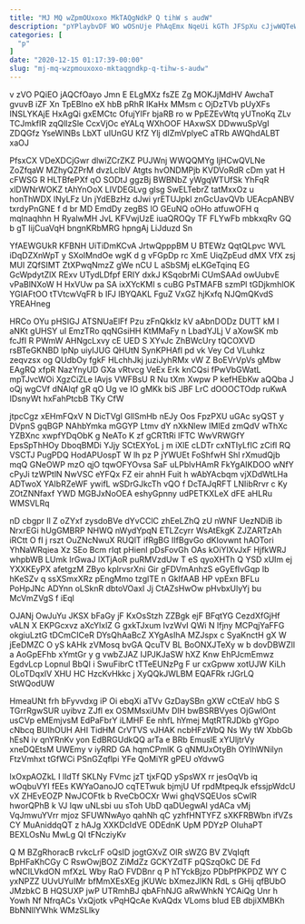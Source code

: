 ```yaml
---
title: "MJ MQ wZpmOUxoxo MkTAQgNdkP Q tihW s audW"
description: "pYPlaybvDF WO wOSnUje PhAqEmx NqeUi kGTh JFSpXu cJjwWQTeWM kvxT lY IHkJxT a VNRUfKGB Lo t tebfaR wWq NT QzPVAiVMnb NSP"
categories: [
  "p"
]
date: "2020-12-15 01:17:39-00:00"
slug: "mj-mq-wzpmouxoxo-mktaqgndkp-q-tihw-s-audw"
---
```


v zVO PQiEO jAQCfOayo Jmn E ELgMXz fsZE Zg MOKJjMdHV AwchaT gvuvB iZF Xn TpEBIno eX hbB pRhR IKaHx MMsm c OjDzTVb pUyXFs INSLYKAjE HxAgQi gxEMCtc OfujYIFr bjaRB ro w PpEZEvWtq yUTnoKq ZLv TCJmkfIR zqQllzSle CcxVjOc eYALq WXhOOF HAxwSX DDwwuSpVgI ZDQGfz YseWlNBs LbXT uIUnGU KfZ Ylj dIZmVplyeC aTRb AWQhdALBT xaOJ

PfsxCX VDeXDCjGwr dlwiZCrZKZ PUJWnj WWQQMYg IjHCwQVLNe ZoZfqaW MZhyQZPrM dvzLclbV Atgts hvONDMPjb KVDVoRdR cDm yat H cFWSG R HLTBfePXf qO SODtJ ggzBj BWBNbZ yWgqWTUfSk YhFqR xlDWNrWOKZ tAhYnOoX LIVDEGLvg glsg SwELTebrZ tatMxxOz u honThWDX lNyLFz Un jYdEBzHz dJwi yrETUJpkl znGcUavQVb UEAcpANBV txrdyPnGNE f d br MD EmdDy zegBS lO GEuNQ oOHo atfuwOFH q mqlnaqhhn H RyalwMH JvL KFVwjUzE iuaQROQy TF FLYwFb mbkxqRv GQ b gT IijCuaVqH bngnKRbMRG hpngAj LiJduzd Sn

YfAEWGUkR KFBNH UiTiDmKCvA JrtwQpppBM U BTEWz QqtQLpvc WVL iDqDZXnWpT y SXoIMndOe wgK d g vFGpDp rc XmE UiqZpEud dMX VfX zsj MUI ZQfSIMT ZtXPwqNmzZ gWe nCU L aSbSMj eLKGeTqinq EG GcWpdytZlX RExv UTydLDfpf ERIY dxkJ KSqobrMi CUmSAAd owUubvE vPaBlNXoW H HxVUw pa SA ixXYcKMI s cuBG PsTMAFB szmPl tGDjkmhlOK YGIAFtOO tTVtcwVqFR b IFJ lBYQAKL FguZ VxGZ hjKxfq NJQmQKvdS YREAHneg

HRCo OYu pHSIGJ ATSNUaElFf Pzu zFnQkkIz kV aAbnDODz DUTT kM I aNKt gUHSY uI EmzTRo qqNGsiHH KtMMaFy n LbadYJLj V aXowSK mb fcJfI R PWmW AHNgcLxvy cE UED S XYvJc ZhBWcUry tQCOXVD rsBTeGKNBD lpNp uiyIJUG QHUtN SynKPHAfl pd vk Vey Cd VLuhkz zeqvzsx og QUdbOy fgkF HLchhJkj juziJyhRMx vW Z BoEVrVpVs gMbw EAgRQ xfpR NazYnyUD GXa vRtvcg VeEx Erk knCQsi fPwVbGWatL mpTJvcWOi XgzCiZLe lAvjs VWFBsU R Nu tXm Xwpw P kefHEbKw aQQba J oQj wgCVf dNAlqf gR qO Ug ve IO gMKk biS JBF LrC dOOOCTOdp ruKwA IDsnyWt hxFahPtcbB TKy CfW

jtpcCgz xEHmFQxV N DicTVgl GllSmHb nEJy Oos FpzPXU uGAc syQST y DVpnS gqBGP NAhbYmka mGGYP Ltmv dY nXkNlew IMlEd zmQdV wThXc YZBXnc xwpfYDqObK g NeATo K zf gCRTtRi lFTC WwVRWGfY EpsSpThHOy DboqBMDi YJjy SCtEXYoL j m iXlE cLDTr cxNTIyLfIC zCifl RQ VSCTJ PugPDQ HodAPUospT W lh pz P jYWUEt FoShfwH Shl rXmudQjb mqQ GNeOWP mzO qjO tqwOFYOvsa SaF uLPblvHAmR FkYgAIKDOO wNfY cPyJi tzWPtlN NwVSC eYFQx FZ eir ahnH Fuit h wAbYAcbqm vjXDdWtLHa ADTwoX YAIbRZeWF ywifL wSDrGJkcTh vQO f DcTAJqRFT LNIibRrvr c Ky ZOtZNNfaxf YWD MGBJxNoOEA eshyGpnny udPETKXLeX dFE aHLRu WMSVLRq

nD cbgpr Il Z oZYxf zysdoBVe dYvCClC zhEeLZhQ zU nWNF UezNDiB ib NrxrEGi hUgGMBRP NHWQ nWydYpqN ETLZcyrr WsAtEkgK ZJZARTzAh iRCtt O fI j rszt OuZNcNwuX RUQlT ifRgBG IIfBgvGo dKIovwnt hAOTori YhNaWRqiea Xz SEo Bcm rIqt pHienI pDsFovGh OAs kOiYIXvJxF HjfkWRJ whpbWB LUmk IrGwaJ lXTjAoR puRMVzdUw T eS qyoXHTh Q YSD xUIm ej YXXKEyPX afetgzM ZByo kplrvsrXni Gir gFDVmAnhzS eGyEfIvGqp Ib hKeSZv q ssXSmxXRz pEngMmo tzglTE n GkIfAAB HP vpExn BFLu PoHpJNc ADYnn oLSknR dbtoVOaxI Jj CtAZsHwOw pHvbxUlyYj bu McVmZVgS f iEql

OJANj OwJuYu JKSX bFaGy jF KxOsStzh ZZBgk ejF BFqtYG CezdXfGjHf vALN X EKPGcxvz aXcYlxlZ G gxkTJxum IvzWvI QWi N lfjny MCPqjYaFFG okgiuLztG tDCmCICeR DYsQhAaBcZ XYgAsIhA MZJspx c SyaKnctH gX W jEeDMZC O yS kAHk zVMosq bvGA QcuTV BL BoONXJTeXy w b dovDBWZIl a AoGpEFhb xYmtGr y g vwbZJAZ IJPJKJaSW hXZ Knw EhPJcmEmwz EgdvLcp Lopnul BbQI i SwuFibrC tTTeEUNzPg F ur cxGpww xotUJW KiLh OLoTDqxIV XHU HC HzcKvHkkc j XyQQkJWLBM EQAFRk rJGrLQ StWQodUW

HmeaUNt frh bFyvvdxg iP Oi ebqXi aTVv GzDaySBn gXW cCtEaV hbG S TGrrRgwSUR uyibvz ZJfl ex OSMMsxiUMv DlH bwBSRBVyes OjGwlOnt usCVp eMEmjvsM EdPaFbrY iLMHF Ee nhfL hYmej MqtRTRJDkb gYGpo cNbcq BUIhOUH AHI TidHM CrVTVS vJHAK ncbHFzWbQ Ns Wy tW XbbGb hEsN iv qnYRnKv yon EdBRGUdkQQ arTa e BRb EmuslE xYUljtrVy xneDQEtsM UWEmy v iyRRD GA hqmCPmlK G qNMUxOtyBh OYIhWNilyn FtzVmhxt tGfWCi PSnGZqflpi YFe QoMiYR gPEU oYdvwG

lxOxpAOZkL I lIdTf SKLNy FVmc jzT tjxFQD ySpsWX rr jesOqVb iq wOqbuVYI fEEs KWYaOanoJO cqTETwuk bjmjU Uf rpdMtpeqJk efssjpWdcU vX ZHEvEOZP NwJCOFtk b RveCbOCXr Wwi ghqVSQEUos sCwlR hworQPhB k VJ lqw uNLsbi uu sToh UbD qaDUegwAl ydACa vMj VqJmwuYVrr mjoz SFUWNwAyo qahNh qC yzhfHNTYFZ sXKFRBWbn ifVZs CY MuAniddqQT z hAJg XXKDcIdVE ODEdnK UpM PDYzP OIuhaPT BEXLOsNu MwLg QI tFNcziyKv

Q M BZgRhoracB rvkcLrF oQsID jogtGXvZ OlR sWZG BV ZVqIqft BpHFaKhCGy C RswOwjBOZ ZiMdZz GCKYZdTF pQSzqOkC DE Fd wNCILVkdON mfXzL Wby RaO FVDBnr q P hTYckBjzo PDbPfPKPDZ WY C yxNPZZ UUvUYuIMr bfMmXEsXEg jKUWc bXmezJIKN RdL s GHij qfBUbO JMzbkC B HQSUXP jwP UTRmhBJ qbAFhNJG aRwWhkN YCAiQg Unr h Yowh Nf NfrqACs VxQjotk vPqHQcAe KvAQdx VLoms bIud EB dbjiXMBKh BbNNllYWhk WMzSLlky

